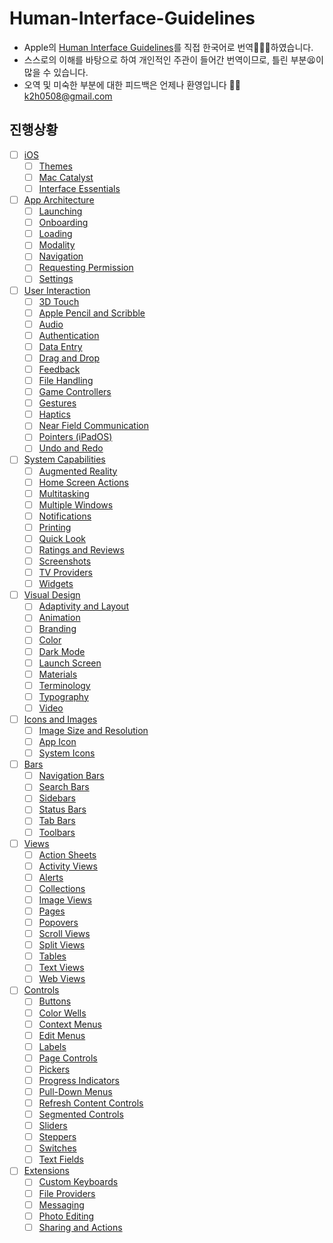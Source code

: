 # Human-Interface-Guidelines
* Apple의 [Human Interface Guidelines](https://developer.apple.com/design/human-interface-guidelines/ios/overview/themes/)를 직접 한국어로 번역🧑🏻‍💻하였습니다.
* 스스로의 이해를 바탕으로 하여 개인적인 주관이 들어간 번역이므로, 틀린 부분😫이 많을 수 있습니다.
* 오역 및 미숙한 부분에 대한 피드백은 언제나 환영입니다 🖐🏼
  k2h0508@gmail.com

## 진행상황
- [ ] [iOS](https://github.com/KangKyung/Apple-Guideline-kor/tree/main/Human%20Interface%20Guidelines/)
  - [ ] [Themes](https://github.com/KangKyung/Apple-Guideline-kor/tree/main/Human%20Interface%20Guidelines/)
  - [ ] [Mac Catalyst](https://github.com/KangKyung/Apple-Guideline-kor/tree/main/Human%20Interface%20Guidelines/)
  - [ ] [Interface Essentials](https://github.com/KangKyung/Apple-Guideline-kor/tree/main/Human%20Interface%20Guidelines/)

- [ ] [App Architecture](https://github.com/KangKyung/Apple-Guideline-kor/tree/main/Human%20Interface%20Guidelines/)
  - [ ] [Launching](https://github.com/KangKyung/Apple-Guideline-kor/tree/main/Human%20Interface%20Guidelines/)
  - [ ] [Onboarding](https://github.com/KangKyung/Apple-Guideline-kor/tree/main/Human%20Interface%20Guidelines/)
  - [ ] [Loading](https://github.com/KangKyung/Apple-Guideline-kor/tree/main/Human%20Interface%20Guidelines/)
  - [ ] [Modality](https://github.com/KangKyung/Apple-Guideline-kor/tree/main/Human%20Interface%20Guidelines/)
  - [ ] [Navigation](https://github.com/KangKyung/Apple-Guideline-kor/tree/main/Human%20Interface%20Guidelines/)
  - [ ] [Requesting Permission](https://github.com/KangKyung/Apple-Guideline-kor/tree/main/Human%20Interface%20Guidelines/)
  - [ ] [Settings](https://github.com/KangKyung/Apple-Guideline-kor/tree/main/Human%20Interface%20Guidelines/)

- [ ] [User Interaction](https://github.com/KangKyung/Apple-Guideline-kor/tree/main/Human%20Interface%20Guidelines/)
  - [ ] [3D Touch](https://github.com/KangKyung/Apple-Guideline-kor/tree/main/Human%20Interface%20Guidelines/)
  - [ ] [Apple Pencil and Scribble](https://github.com/KangKyung/Apple-Guideline-kor/tree/main/Human%20Interface%20Guidelines/)
  - [ ] [Audio](https://github.com/KangKyung/Apple-Guideline-kor/tree/main/Human%20Interface%20Guidelines/)
  - [ ] [Authentication](https://github.com/KangKyung/Apple-Guideline-kor/tree/main/Human%20Interface%20Guidelines/)
  - [ ] [Data Entry](https://github.com/KangKyung/Apple-Guideline-kor/tree/main/Human%20Interface%20Guidelines/)
  - [ ] [Drag and Drop](https://github.com/KangKyung/Apple-Guideline-kor/tree/main/Human%20Interface%20Guidelines/)
  - [ ] [Feedback](https://github.com/KangKyung/Apple-Guideline-kor/tree/main/Human%20Interface%20Guidelines/)
  - [ ] [File Handling](https://github.com/KangKyung/Apple-Guideline-kor/tree/main/Human%20Interface%20Guidelines/)
  - [ ] [Game Controllers](https://github.com/KangKyung/Apple-Guideline-kor/tree/main/Human%20Interface%20Guidelines/)
  - [ ] [Gestures](https://github.com/KangKyung/Apple-Guideline-kor/tree/main/Human%20Interface%20Guidelines/)
  - [ ] [Haptics](https://github.com/KangKyung/Apple-Guideline-kor/tree/main/Human%20Interface%20Guidelines/)
  - [ ] [Near Field Communication](https://github.com/KangKyung/Apple-Guideline-kor/tree/main/Human%20Interface%20Guidelines/)
  - [ ] [Pointers (iPadOS)](https://github.com/KangKyung/Apple-Guideline-kor/tree/main/Human%20Interface%20Guidelines/)
  - [ ] [Undo and Redo](https://github.com/KangKyung/Apple-Guideline-kor/tree/main/Human%20Interface%20Guidelines/)

- [ ] [System Capabilities](https://github.com/KangKyung/Apple-Guideline-kor/tree/main/Human%20Interface%20Guidelines/)
  - [ ] [Augmented Reality](https://github.com/KangKyung/Apple-Guideline-kor/tree/main/Human%20Interface%20Guidelines/)
  - [ ] [Home Screen Actions](https://github.com/KangKyung/Apple-Guideline-kor/tree/main/Human%20Interface%20Guidelines/)
  - [ ] [Multitasking](https://github.com/KangKyung/Apple-Guideline-kor/tree/main/Human%20Interface%20Guidelines/)
  - [ ] [Multiple Windows](https://github.com/KangKyung/Apple-Guideline-kor/tree/main/Human%20Interface%20Guidelines/)
  - [ ] [Notifications](https://github.com/KangKyung/Apple-Guideline-kor/tree/main/Human%20Interface%20Guidelines/)
  - [ ] [Printing](https://github.com/KangKyung/Apple-Guideline-kor/tree/main/Human%20Interface%20Guidelines/)
  - [ ] [Quick Look](https://github.com/KangKyung/Apple-Guideline-kor/tree/main/Human%20Interface%20Guidelines/)
  - [ ] [Ratings and Reviews](https://github.com/KangKyung/Apple-Guideline-kor/tree/main/Human%20Interface%20Guidelines/)
  - [ ] [Screenshots](https://github.com/KangKyung/Apple-Guideline-kor/tree/main/Human%20Interface%20Guidelines/)
  - [ ] [TV Providers](https://github.com/KangKyung/Apple-Guideline-kor/tree/main/Human%20Interface%20Guidelines/)
  - [ ] [Widgets](https://github.com/KangKyung/Apple-Guideline-kor/tree/main/Human%20Interface%20Guidelines/)

- [ ] [Visual Design](https://github.com/KangKyung/Apple-Guideline-kor/tree/main/Human%20Interface%20Guidelines/)
  - [ ] [Adaptivity and Layout](https://github.com/KangKyung/Apple-Guideline-kor/tree/main/Human%20Interface%20Guidelines/)
  - [ ] [Animation](https://github.com/KangKyung/Apple-Guideline-kor/tree/main/Human%20Interface%20Guidelines/)
  - [ ] [Branding](https://github.com/KangKyung/Apple-Guideline-kor/tree/main/Human%20Interface%20Guidelines/)
  - [ ] [Color](https://github.com/KangKyung/Apple-Guideline-kor/tree/main/Human%20Interface%20Guidelines/)
  - [ ] [Dark Mode](https://github.com/KangKyung/Apple-Guideline-kor/tree/main/Human%20Interface%20Guidelines/)
  - [ ] [Launch Screen](https://github.com/KangKyung/Apple-Guideline-kor/tree/main/Human%20Interface%20Guidelines/)
  - [ ] [Materials](https://github.com/KangKyung/Apple-Guideline-kor/tree/main/Human%20Interface%20Guidelines/)
  - [ ] [Terminology](https://github.com/KangKyung/Apple-Guideline-kor/tree/main/Human%20Interface%20Guidelines/)
  - [ ] [Typography](https://github.com/KangKyung/Apple-Guideline-kor/tree/main/Human%20Interface%20Guidelines/)
  - [ ] [Video](https://github.com/KangKyung/Apple-Guideline-kor/tree/main/Human%20Interface%20Guidelines/)

- [ ] [Icons and Images](https://github.com/KangKyung/Apple-Guideline-kor/tree/main/Human%20Interface%20Guidelines/)
  - [ ] [Image Size and Resolution](https://github.com/KangKyung/Apple-Guideline-kor/tree/main/Human%20Interface%20Guidelines/)
  - [ ] [App Icon](https://github.com/KangKyung/Apple-Guideline-kor/tree/main/Human%20Interface%20Guidelines/)
  - [ ] [System Icons](https://github.com/KangKyung/Apple-Guideline-kor/tree/main/Human%20Interface%20Guidelines/)

- [ ] [Bars](https://github.com/KangKyung/Apple-Guideline-kor/tree/main/Human%20Interface%20Guidelines/)
  - [ ] [Navigation Bars](https://github.com/KangKyung/Apple-Guideline-kor/tree/main/Human%20Interface%20Guidelines/)
  - [ ] [Search Bars](https://github.com/KangKyung/Apple-Guideline-kor/tree/main/Human%20Interface%20Guidelines/)
  - [ ] [Sidebars](https://github.com/KangKyung/Apple-Guideline-kor/tree/main/Human%20Interface%20Guidelines/)
  - [ ] [Status Bars](https://github.com/KangKyung/Apple-Guideline-kor/tree/main/Human%20Interface%20Guidelines/)
  - [ ] [Tab Bars](https://github.com/KangKyung/Apple-Guideline-kor/tree/main/Human%20Interface%20Guidelines/)
  - [ ] [Toolbars](https://github.com/KangKyung/Apple-Guideline-kor/tree/main/Human%20Interface%20Guidelines/)

- [ ] [Views](https://github.com/KangKyung/Apple-Guideline-kor/tree/main/Human%20Interface%20Guidelines/)
  - [ ] [Action Sheets](https://github.com/KangKyung/Apple-Guideline-kor/tree/main/Human%20Interface%20Guidelines/)
  - [ ] [Activity Views](https://github.com/KangKyung/Apple-Guideline-kor/tree/main/Human%20Interface%20Guidelines/)
  - [ ] [Alerts](https://github.com/KangKyung/Apple-Guideline-kor/tree/main/Human%20Interface%20Guidelines/)
  - [ ] [Collections](https://github.com/KangKyung/Apple-Guideline-kor/tree/main/Human%20Interface%20Guidelines/)
  - [ ] [Image Views](https://github.com/KangKyung/Apple-Guideline-kor/tree/main/Human%20Interface%20Guidelines/)
  - [ ] [Pages](https://github.com/KangKyung/Apple-Guideline-kor/tree/main/Human%20Interface%20Guidelines/)
  - [ ] [Popovers](https://github.com/KangKyung/Apple-Guideline-kor/tree/main/Human%20Interface%20Guidelines/)
  - [ ] [Scroll Views](https://github.com/KangKyung/Apple-Guideline-kor/tree/main/Human%20Interface%20Guidelines/)
  - [ ] [Split Views](https://github.com/KangKyung/Apple-Guideline-kor/tree/main/Human%20Interface%20Guidelines/)
  - [ ] [Tables](https://github.com/KangKyung/Apple-Guideline-kor/tree/main/Human%20Interface%20Guidelines/)
  - [ ] [Text Views](https://github.com/KangKyung/Apple-Guideline-kor/tree/main/Human%20Interface%20Guidelines/)
  - [ ] [Web Views](https://github.com/KangKyung/Apple-Guideline-kor/tree/main/Human%20Interface%20Guidelines/)

- [ ] [Controls](https://github.com/KangKyung/Apple-Guideline-kor/tree/main/Human%20Interface%20Guidelines/)
  - [ ] [Buttons](https://github.com/KangKyung/Apple-Guideline-kor/tree/main/Human%20Interface%20Guidelines/)
  - [ ] [Color Wells](https://github.com/KangKyung/Apple-Guideline-kor/tree/main/Human%20Interface%20Guidelines/)
  - [ ] [Context Menus](https://github.com/KangKyung/Apple-Guideline-kor/tree/main/Human%20Interface%20Guidelines/)
  - [ ] [Edit Menus](https://github.com/KangKyung/Apple-Guideline-kor/tree/main/Human%20Interface%20Guidelines/)
  - [ ] [Labels](https://github.com/KangKyung/Apple-Guideline-kor/tree/main/Human%20Interface%20Guidelines/)
  - [ ] [Page Controls](https://github.com/KangKyung/Apple-Guideline-kor/tree/main/Human%20Interface%20Guidelines/)
  - [ ] [Pickers](https://github.com/KangKyung/Apple-Guideline-kor/tree/main/Human%20Interface%20Guidelines/)
  - [ ] [Progress Indicators](https://github.com/KangKyung/Apple-Guideline-kor/tree/main/Human%20Interface%20Guidelines/)
  - [ ] [Pull-Down Menus](https://github.com/KangKyung/Apple-Guideline-kor/tree/main/Human%20Interface%20Guidelines/)
  - [ ] [Refresh Content Controls](https://github.com/KangKyung/Apple-Guideline-kor/tree/main/Human%20Interface%20Guidelines/)
  - [ ] [Segmented Controls](https://github.com/KangKyung/Apple-Guideline-kor/tree/main/Human%20Interface%20Guidelines/)
  - [ ] [Sliders](https://github.com/KangKyung/Apple-Guideline-kor/tree/main/Human%20Interface%20Guidelines/)
  - [ ] [Steppers](https://github.com/KangKyung/Apple-Guideline-kor/tree/main/Human%20Interface%20Guidelines/)
  - [ ] [Switches](https://github.com/KangKyung/Apple-Guideline-kor/tree/main/Human%20Interface%20Guidelines/)
  - [ ] [Text Fields](https://github.com/KangKyung/Apple-Guideline-kor/tree/main/Human%20Interface%20Guidelines/)

- [ ] [Extensions](https://github.com/KangKyung/Apple-Guideline-kor/tree/main/Human%20Interface%20Guidelines/)
  - [ ] [Custom Keyboards](https://github.com/KangKyung/Apple-Guideline-kor/tree/main/Human%20Interface%20Guidelines/)
  - [ ] [File Providers](https://github.com/KangKyung/Apple-Guideline-kor/tree/main/Human%20Interface%20Guidelines/)
  - [ ] [Messaging](https://github.com/KangKyung/Apple-Guideline-kor/tree/main/Human%20Interface%20Guidelines/)
  - [ ] [Photo Editing](https://github.com/KangKyung/Apple-Guideline-kor/tree/main/Human%20Interface%20Guidelines/)
  - [ ] [Sharing and Actions](https://github.com/KangKyung/Apple-Guideline-kor/tree/main/Human%20Interface%20Guidelines/)
